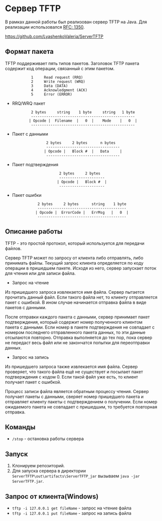 # Сервер TFTP
В рамках данной работы был реализован сервер TFTP на Java.
Для реализации использовался [RFC: 1350](https://datatracker.ietf.org/doc/html/rfc1350).

https://github.com/LyashenkoValeria/ServerTFTP

## Формат пакета
TFTP поддерживает пять типов пакетов.
Заголовок TFTP пакета содержит код операции, связанный с этим пакетом.
```
            1     Read request (RRQ)
            2     Write request (WRQ)
            3     Data (DATA)
            4     Acknowledgment (ACK)
            5     Error (ERROR)
```
+ RRQ/WRQ пакет
```
            2 bytes     string    1 byte     string   1 byte
            ------------------------------------------------
           | Opcode |  Filename  |   0  |    Mode    |   0  |
            ------------------------------------------------
```
+ Пакет с данными
```
                   2 bytes     2 bytes      n bytes
                   ----------------------------------
                  | Opcode |   Block #  |   Data     |
                   ----------------------------------
```
+ Пакет подтверждения
```
                         2 bytes     2 bytes
                         ---------------------
                        | Opcode |   Block #  |
                         ---------------------
```
+ Пакет ошибки
```
               2 bytes     2 bytes      string    1 byte
               -----------------------------------------
              | Opcode |  ErrorCode |   ErrMsg   |   0  |
               -----------------------------------------
```

## Описание работы
TFTP - это простой протокол, который используется для передачи файлов.

Сервер TFTP может по запросу от клиента либо отправлять, либо принимать файлы.
Текущий запрос клиента определяется по коду операции в пришедшем пакете. 
Исходя из него, сервер запускает поток для чтения или для записи файла.

+ Запрос на чтение

Из пришедшего запроса извлекается имя файла. Сервер пытается прочитать данный файл. 
Если такого файла нет, то клиенту отправляется пакет с ошибкой.
В ином случае начинается отправка файла в виде пакетов с данными. 

После отправки каждого пакета с данными, сервер принимает пакет подтверждения, который содержит номер полученного клиентом пакета с данными.
Если номер в пакете подтверждения не совпадает с номером последнего отправленного пакета данных, то эти данные отсылаются повторно.
Отправка выполняется до тех пор, пока сервер не передаст весь файл или не закончатся попытки для переотправки данных.

+ Запрос на запись

Из пришедшего запроса также извлекается имя файла. 
Сервер проверяет, что такого файла ещё не существует и посылает пакет подтверждения с кодом 0. 
Если такой файл уже есть, то клиент получает пакет с ошибкой.

Процесс записи файла является обратным процессу чтения. 
Сервер получает пакеты с данными, сверяет номер пришедшего пакета и отправляет клиенту пакеты с подтверждением о получении.
Если номер ожидаемого пакета не совпадает с пришедшим, то требуется повторная отправка.

## Команды
+ `/stop` - остановка работы сервера

## Запуск
1. Клонируем репозиторий. 
2. Для запуска сервера в директории `ServerTFTP\out\artifacts\ServerTFTP_jar` вызываем 
   `java -jar ServerTFTP.jar`.
   
## Запрос от клиента(Windows)
+ `tftp -i 127.0.0.1 get fileName` - запрос на чтение файла
+ `tftp -i 127.0.0.1 put fileName` - запрос на запись файла